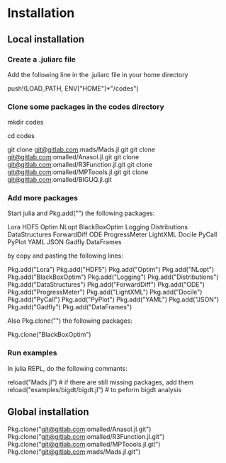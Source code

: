 Installation
============

Local installation
-------------------

### Create a .juliarc file

Add the following line in the .juliarc file in your home directory

push!(LOAD_PATH, ENV["HOME"]*"/codes")

### Clone some packages in the codes directory

mkdir codes

cd codes

git clone git@gitlab.com:mads/Mads.jl.git
git clone git@gitlab.com:omalled/Anasol.jl.git
git clone git@gitlab.com:omalled/R3Function.jl.git
git clone git@gitlab.com:omalled/MPToools.jl.git
git clone git@gitlab.com:omalled/BIGUQ.jl.git

### Add more packages

Start julia and Pkg.add("") the following packages:

Lora
HDF5
Optim
NLopt
BlackBoxOptim
Logging
Distributions
DataStructures
ForwardDiff
ODE
ProgressMeter
LightXML
Docile
PyCall
PyPlot
YAML
JSON
Gadfly
DataFrames

by copy and pasting the following lines:

Pkg.add("Lora")
Pkg.add("HDF5")
Pkg.add("Optim")
Pkg.add("NLopt")
Pkg.add("BlackBoxOptim")
Pkg.add("Logging")
Pkg.add("Distributions")
Pkg.add("DataStructures")
Pkg.add("ForwardDiff")
Pkg.add("ODE")
Pkg.add("ProgressMeter")
Pkg.add("LightXML")
Pkg.add("Docile")
Pkg.add("PyCall")
Pkg.add("PyPlot")
Pkg.add("YAML")
Pkg.add("JSON")
Pkg.add("Gadfly")
Pkg.add("DataFrames")

Also Pkg.clone("") the following packages:

Pkg.clone("BlackBoxOptim")

### Run examples

In julia REPL, do the following commants:

reload("Mads.jl") # if there are still missing packages, add them
reload("examples/bigdt/bigdt.jl") # to peform bigdt analysis

Global installation
------------------

Pkg.clone("git@gitlab.com:omalled/Anasol.jl.git")
Pkg.clone("git@gitlab.com:omalled/R3Function.jl.git")
Pkg.clone("git@gitlab.com:omalled/MPToools.jl.git")
Pkg.clone("git@gitlab.com:mads/Mads.jl.git")

